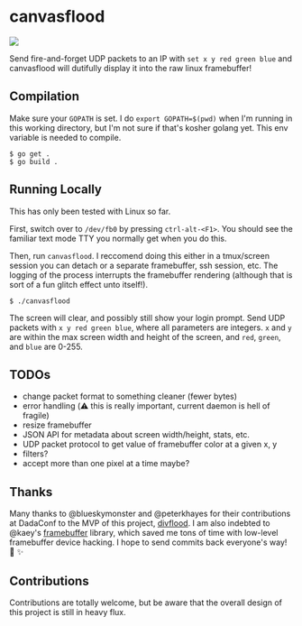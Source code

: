 # canvasflood

![](https://d262ilb51hltx0.cloudfront.net/max/800/1*EF6345fgkxdMAU3EuZHj0Q.gif)

Send fire-and-forget UDP packets to an IP with `set x y red green blue` and canvasflood will dutifully display it into the raw linux framebuffer!


## Compilation

Make sure your `GOPATH` is set.  I do `export GOPATH=$(pwd)` when I'm running in this working directory, but I'm not sure if that's kosher golang yet.  This env variable is needed to compile.

```shell
$ go get .
$ go build .
```

## Running Locally

This has only been tested with Linux so far.

First, switch over to `/dev/fb0` by pressing `ctrl-alt-<F1>`.  You should see the familiar text mode TTY you normally get when you do this.

Then, run `canvasflood`.  I reccomend doing this either in a tmux/screen session you can detach or a separate framebuffer, ssh session, etc.  The logging of the process interrupts the framebuffer rendering (although that is sort of a fun glitch effect unto itself!).

```
$ ./canvasflood
```

The screen will clear, and possibly still show your login prompt.  Send UDP packets with `x y red green blue`, where all parameters are integers. `x` and `y` are within the max screen width and height of the screen, and `red`, `green`, and `blue` are 0-255.

## TODOs

- change packet format to something cleaner (fewer bytes)
- error handling (:warning: this is really important, current daemon is hell of fragile)
- resize framebuffer
- JSON API for metadata about screen width/height, stats, etc.
- UDP packet protocol to get value of framebuffer color at a given x, y
- filters?
- accept more than one pixel at a time maybe?

## Thanks

Many thanks to @blueskymonster and @peterkhayes for their contributions at DadaConf to the MVP of this project, [divflood](http://github.com/peterkhayes/divflood).  I am also indebted to @kaey's [framebuffer](https://github.com/kaey/framebuffer) library, which saved me tons of time with low-level framebuffer device hacking.  I hope to send commits back everyone's way!  :cake: :sparkles:

## Contributions

Contributions are totally welcome, but be aware that the overall design of this project is still in heavy flux.
